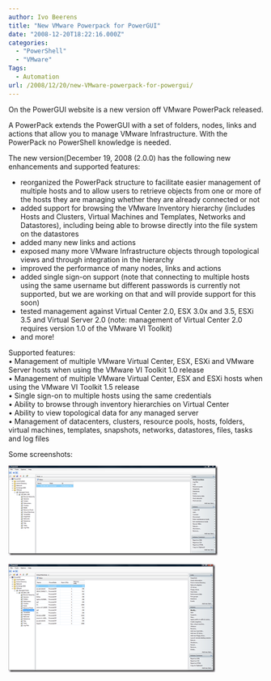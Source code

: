 ```yaml
---
author: Ivo Beerens
title: "New VMware Powerpack for PowerGUI"
date: "2008-12-20T18:22:16.000Z"
categories: 
  - "PowerShell"
  - "VMware"
Tags:
  - Automation
url: /2008/12/20/new-VMware-powerpack-for-powergui/
---
```


On the PowerGUI website is a new version off VMware PowerPack released.

A PowerPack extends the PowerGUI with a set of folders, nodes, links and actions that allow you to manage VMware Infrastructure. With the PowerPack no PowerShell knowledge is needed.

The new version(December 19, 2008 (2.0.0) has the following new enhancements and supported features:
- reorganized the PowerPack structure to facilitate easier management of multiple hosts and to allow users to retrieve objects from one or more of the hosts they are managing whether they are already connected or not  
- added support for browsing the VMware Inventory hierarchy (includes Hosts and Clusters, Virtual Machines and Templates, Networks and Datastores), including being able to browse directly into the file system on the datastores  
- added many new links and actions  
- exposed many more VMware Infrastructure objects through topological views and through integration in the hierarchy  
- improved the performance of many nodes, links and actions  
- added single sign-on support (note that connecting to multiple hosts using the same username but different passwords is currently not supported, but we are working on that and will provide support for this soon)  
- tested management against Virtual Center 2.0, ESX 3.0x and 3.5, ESXi 3.5 and Virtual Server 2.0 (note: management of Virtual Center 2.0 requires version 1.0 of the VMware VI Toolkit)  
- and more!

Supported features:  
• Management of multiple VMware Virtual Center, ESX, ESXi and VMware Server hosts when using the VMware VI Toolkit 1.0 release  
• Management of multiple VMware Virtual Center, ESX and ESXi hosts when using the VMware VI Toolkit 1.5 release  
• Single sign-on to multiple hosts using the same credentials  
• Ability to browse through inventory hierarchies on Virtual Center  
• Ability to view topological data for any managed server  
• Management of datacenters, clusters, resource pools, hosts, folders, virtual machines, templates, snapshots, networks, datastores, files, tasks and log files

Some screenshots:

[![image](images/image-thumb.png "image")](images/image.png)

[![image](images/image-thumb1.png "image")](images/image1.png)




